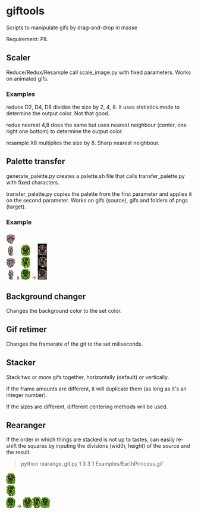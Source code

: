 # giftools	
Scripts to manipulate gifs by drag-and-drop in masse	

Requirement: PIL	

## Scaler	

Reduce/Redux/Resample call scale_image.py with fixed parameters. Works on animated gifs.	


### Examples	

reduce D2, D4, D8 divides the size by 2, 4, 8. It uses statistics.mode to determine the output color. Not that good.	

redux nearest 4,8 does the same but uses nearest neighbour (center, one right one bottom) to determine the output color.	

resample X8 multiplies the size by 8. Sharp nearest neighbour.	

## Palette transfer	

generate_palette.py creates a palette.sh file that calls transfer_palette.py with fixed characters. 	

transfer_palette.py copies the palette from the first parameter and applies it on the second parameter. Works on gifs (source), gifs and folders of pngs (target).	

### Example	

![Palette color source: gloria_fidelis.gif](Examples/gloria_fidelis.gif) x ![Target gif for recoloration: Earth Pricess aura.gif](Examples/EarthPrincess.gif) → ![Resulting recolored gif with source's palette: Earth Pricess aura_COL_gloria_fidelis.gif](Examples/EarthPrincess_COL_gloria_fidelis.gif)

## Background changer

Changes the background color to the set color.

## Gif retimer

Changes the framerate of the git to the set miliseconds.

## Stacker

Stack two or more gifs together, horizontally (default) or vertically.

If the frame amounts are different, it will duplicate them (as long as it's an integer number).

If the sizes are different, different centering methods will be used.

## Rearanger

If the order in which things are stacked is not up to tastes, can easily re-shift the squares by inputing the divisions (width, height) of the source and the result.

>python rearange_gif.py 1 3 3 1 Examples/EarthPrincess.gif

![Starting EarthPrincess gif](Examples/EarthPrincess.gif) → ![Rearanged EarthPrincess gif](Examples/EarthPrincess.gif%203x1.gif)